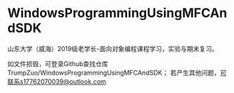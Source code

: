 # WindowsProgrammingUsingMFCAndSDK
山东大学（威海）2019级老学长-面向对象编程课程学习，实验与期末复习。

如文件损毁，可登录Github查找仓库TrumpZuo/WindowsProgrammingUsingMFCAndSDK；
若产生其他问题，可联系s17762070039@outlook.com
